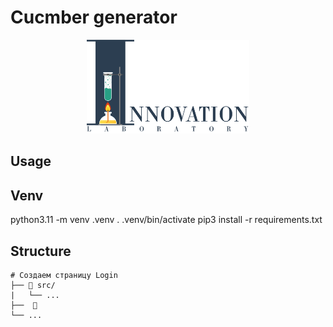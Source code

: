 # Cucmber generator

<div align="center"><img src="https://github.com/DemonDis/bdd_generator/blob/main/images/InnoLab.png" height="150" alt="Innovation lab"></div>

## Usage
## Venv
python3.11 -m venv .venv
. .venv/bin/activate
pip3 install -r requirements.txt

## Structure

```
# Создаем страницу Login
├── 📁 src/
|   └── ...   
├──  🐍
└── ...   
```